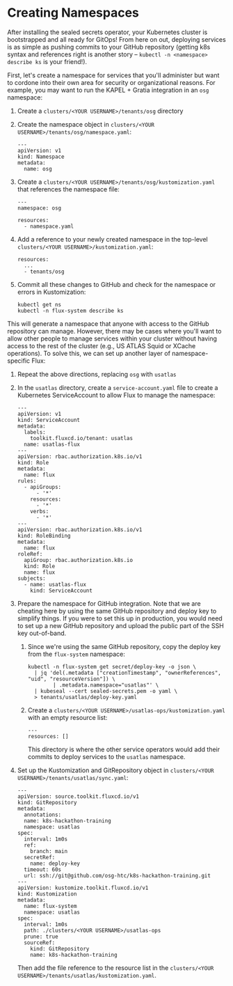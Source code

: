 Creating Namespaces
===================

After installing the sealed secrets operator, your Kubernetes cluster is bootstrapped and all ready for GitOps!
From here on out, deploying services is as simple as pushing commits to your GitHub repository (getting k8s syntax and
references right is another story – `kubectl -n <namespace> describe ks` is your friend!).

First, let's create a namespace for services that you'll administer but want to cordone into their own area for security
or organizational reasons.
For example, you may want to run the KAPEL + Gratia integration in an `osg` namespace:

1.  Create a `clusters/<YOUR USERNAME>/tenants/osg` directory

2.  Create the namespace object in `clusters/<YOUR USERNAME>/tenants/osg/namespace.yaml`:


        ---
        apiVersion: v1
        kind: Namespace
        metadata:
          name: osg

3.  Create a `clusters/<YOUR USERNAME>/tenants/osg/kustomization.yaml` that references the namespace file:

        ---
        namespace: osg

        resources:
          - namespace.yaml

4.  Add a reference to your newly created namespace in the top-level `clusters/<YOUR USERNAME>/kustomization.yaml`:

        resources:
          ...
          - tenants/osg

5.  Commit all these changes to GitHub and check for the namespace or errors in Kustomization:

        kubectl get ns
        kubectl -n flux-system describe ks

This will generate a namespace that anyone with access to the GitHub repository can manage.
However, there may be cases where you'll want to allow other people to manage services within your cluster without
having access to the rest of the cluster (e.g., US ATLAS Squid or XCache operations).
To solve this, we can set up another layer of namespace-specific Flux:

1.  Repeat the above directions, replacing `osg` with `usatlas`

2.  In the `usatlas` directory, create a `service-account.yaml` file to create a Kubernetes ServiceAccount to allow Flux
    to manage the namespace:

        ---
        apiVersion: v1
        kind: ServiceAccount
        metadata:
          labels:
            toolkit.fluxcd.io/tenant: usatlas
          name: usatlas-flux
        ---
        apiVersion: rbac.authorization.k8s.io/v1
        kind: Role
        metadata:
          name: flux
        rules:
          - apiGroups:
              - '*'
            resources:
              - '*'
            verbs:
              - '*'
        ---
        apiVersion: rbac.authorization.k8s.io/v1
        kind: RoleBinding
        metadata:
          name: flux
        roleRef:
          apiGroup: rbac.authorization.k8s.io
          kind: Role
          name: flux
        subjects:
          - name: usatlas-flux
            kind: ServiceAccount

3.  Prepare the namespace for GitHub integration.
    Note that we are cheating here by using the same GitHub repository and deploy key to simplify things.
    If you were to set this up in production, you would need to set up a new GitHub repository and upload the public
    part of the SSH key out-of-band.

    1.  Since we're using the same GitHub repository, copy the deploy key from the `flux-system` namespace:

            kubectl -n flux-system get secret/deploy-key -o json \
              | jq 'del(.metadata ["creationTimestamp", "ownerReferences", "uid", "resourceVersion"]) \
                    | .metadata.namespace="usatlas"' \
              | kubeseal --cert sealed-secrets.pem -o yaml \
              > tenants/usatlas/deploy-key.yaml

    2.  Create a `clusters/<YOUR USERNAME>/usatlas-ops/kustomization.yaml` with an empty resource list:

            ---
            resources: []

        This directory is where the other service operators would add their commits to deploy services to the `usatlas`
        namespace.

4.  Set up the Kustomization and GitRepository object in `clusters/<YOUR USERNAME>/tenants/usatlas/sync.yaml`:

        ---
        apiVersion: source.toolkit.fluxcd.io/v1
        kind: GitRepository
        metadata:
          annotations:
          name: k8s-hackathon-training
          namespace: usatlas
        spec:
          interval: 1m0s
          ref:
            branch: main
          secretRef:
            name: deploy-key
          timeout: 60s
          url: ssh://git@github.com/osg-htc/k8s-hackathon-training.git
        ---
        apiVersion: kustomize.toolkit.fluxcd.io/v1
        kind: Kustomization
        metadata:
          name: flux-system
          namespace: usatlas
        spec:
          interval: 1m0s
          path: ./clusters/<YOUR USERNAME>/usatlas-ops
          prune: true
          sourceRef:
            kind: GitRepository
            name: k8s-hackathon-training

    Then add the file reference to the resource list in the `clusters/<YOUR USERNAME>/tenants/usatlas/kustomization.yaml`.
